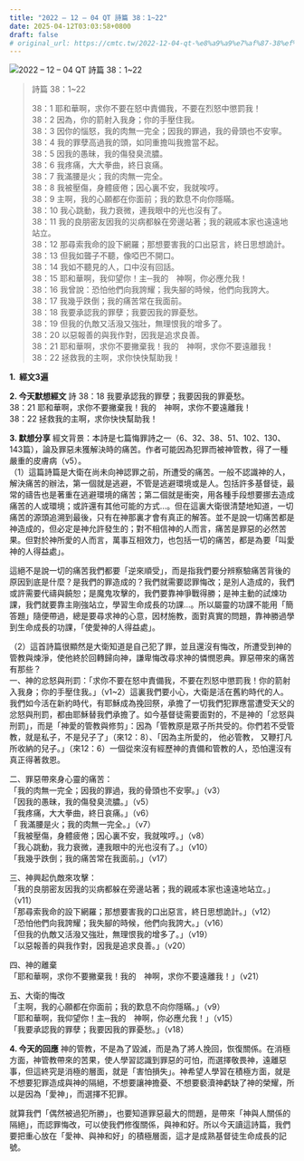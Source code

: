 ```yaml
---
title: "2022 – 12 – 04 QT 詩篇 38：1~22"
date: 2025-04-12T03:03:58+0800
draft: false
# original_url: https://cmtc.tw/2022-12-04-qt-%e8%a9%a9%e7%af%87-38%ef%bc%9a122
---
```


![2022 – 12 – 04 QT 詩篇 38：1\~22](/images/qt.jpg  "2022 – 12 – 04 QT 詩篇 38：1\~22")

> 詩篇 38：1\~22
>
> 38：1 耶和華啊，求你不要在怒中責備我，不要在烈怒中懲罰我！  
> 38：2 因為，你的箭射入我身；你的手壓住我。  
> 38：3 因你的惱怒，我的肉無一完全；因我的罪過，我的骨頭也不安寧。  
> 38：4 我的罪孽高過我的頭，如同重擔叫我擔當不起。  
> 38：5 因我的愚昧，我的傷發臭流膿。  
> 38：6 我疼痛，大大拳曲，終日哀痛。  
> 38：7 我滿腰是火；我的肉無一完全。  
> 38：8 我被壓傷，身體疲倦；因心裏不安，我就唉哼。  
> 38：9 主啊，我的心願都在你面前；我的歎息不向你隱瞞。  
> 38：10 我心跳動，我力衰微，連我眼中的光也沒有了。  
> 38：11 我的良朋密友因我的災病都躲在旁邊站著；我的親戚本家也遠遠地站立。  
> 38：12 那尋索我命的設下網羅；那想要害我的口出惡言，終日思想詭計。  
> 38：13 但我如聾子不聽，像啞巴不開口。  
> 38：14 我如不聽見的人，口中沒有回話。  
> 38：15 耶和華啊，我仰望你！主─我的　神啊，你必應允我！  
> 38：16 我曾說：恐怕他們向我誇耀；我失腳的時候，他們向我誇大。  
> 38：17 我幾乎跌倒；我的痛苦常在我面前。  
> 38：18 我要承認我的罪孽；我要因我的罪憂愁。  
> 38：19 但我的仇敵又活潑又強壯，無理恨我的增多了。  
> 38：20 以惡報善的與我作對，因我是追求良善。  
> 38：21 耶和華啊，求你不要撇棄我！我的　神啊，求你不要遠離我！  
> 38：22 拯救我的主啊，求你快快幫助我！

**1.  經文3遍**

**2. 今天默想經文**
詩 38：18 我要承認我的罪孽；我要因我的罪憂愁。  
38：21 耶和華啊，求你不要撇棄我！我的　神啊，求你不要遠離我！  
38：22 拯救我的主啊，求你快快幫助我！

**3. 默想分享**
經文背景：本詩是七篇悔罪詩之一（6、32、38、51、102、130、143篇），論及罪惡未獲解決時的痛苦。作者可能因為犯罪而被神管教，得了一種嚴重的皮膚病（v5）。  
（1）這篇詩篇是大衛在尚未向神認罪之前，所遭受的痛苦。一般不認識神的人，解決痛苦的辦法，第一個就是逃避，不管是逃避環境或是人。包括許多基督徒，最常的禱告也是著重在逃避環境的痛苦；第二個就是衝突，用各種手段想要挪去造成痛苦的人或環境；或許還有其他可能的方式…。但在這裏大衛很清楚地知道，一切痛苦的源頭追溯到最後，只有在神那裏才會有真正的解答。並不是說一切痛苦都是神造成的，但必定是神允許發生的；對不相信神的人而言，痛苦是罪惡的必然苦果。但對於神所愛的人而言，萬事互相效力，也包括一切的痛苦，都是為要「叫愛神的人得益處」。

這絕不是說一切的痛苦我們都要「逆來順受」，而是指我們要分辨察驗痛苦背後的原因到底是什麼？是我們的罪造成的？我們就需要認罪悔改；是別人造成的，我們或許需要代禱與饒恕；是魔鬼攻擊的，我們要靠神爭戰得勝；是神主動的試煉功課，我們就要靠主剛強站立，學習生命成長的功課…。所以屬靈的功課不能用「簡答題」隨便帶過，總是要尋求神的心意，因材施教，面對真實的問題，靠神勝過學到生命成長的功課，「使愛神的人得益處」。

（2）這首詩篇很顯然是大衛知道是自己犯了罪，並且還沒有悔改，所遭受到神的管教與煉淨，使他終於回轉歸向神，謙卑悔改尋求神的憐憫恩典。罪惡帶來的痛苦有那些？  
一、神的忿怒與刑罰：「求你不要在怒中責備我，不要在烈怒中懲罰我！你的箭射入我身；你的手壓住我。」（v1\~2）這裏我們要小心，大衛是活在舊約時代的人。我們如今活在新約時代，有耶穌成為挽回祭，承擔了一切我們犯罪應當遭受天父的忿怒與刑罰，都由耶穌替我們承擔了。如今基督徒需要面對的，不是神的「忿怒與刑罰」，而是「神愛的管教與修剪」：因為「管教原是眾子所共受的。你們若不受管教，就是私子，不是兒子了」（來12：8）、「因為主所愛的， 他必管教， 又鞭打凡所收納的兒子。」（來12：6）一個從來沒有經歷神的責備和管教的人，恐怕還沒有真正得著救恩。

二、罪惡帶來身心靈的痛苦：  
「我的肉無一完全；因我的罪過，我的骨頭也不安寧。」（v3）  
「因我的愚昧，我的傷發臭流膿。」（v5）  
「我疼痛，大大拳曲，終日哀痛。」（v6）  
「 我滿腰是火；我的肉無一完全。」（v7）  
「我被壓傷，身體疲倦；因心裏不安，我就唉哼。」（v8）  
「我心跳動，我力衰微，連我眼中的光也沒有了。」（v10）  
「我幾乎跌倒；我的痛苦常在我面前。」（v17）

三、神興起仇敵來攻擊：  
「我的良朋密友因我的災病都躲在旁邊站著；我的親戚本家也遠遠地站立。」（v11）  
「那尋索我命的設下網羅；那想要害我的口出惡言，終日思想詭計。」（v12）  
「恐怕他們向我誇耀；我失腳的時候，他們向我誇大。」（v16）  
「但我的仇敵又活潑又強壯，無理恨我的增多了。」（v19）  
「以惡報善的與我作對，因我是追求良善。」（v20）

四、神的離棄  
「耶和華啊，求你不要撇棄我！我的　神啊，求你不要遠離我！」（v21）

五、大衛的悔改  
「主啊，我的心願都在你面前；我的歎息不向你隱瞞。」（v9）  
「耶和華啊，我仰望你！主─我的　神啊，你必應允我！」（v15）  
「我要承認我的罪孽；我要因我的罪憂愁。」（v18）

**4. 今天的回應**
神的管教，不是為了毀滅，而是為了將人挽回，恢復關係。在消極方面，神管教帶來的苦果，使人學習認識到罪惡的可怕，而選擇敬畏神，遠離惡事，但這終究是消極的層面，就是「害怕損失」。神希望人學習在積極方面，就是不想要犯罪造成與神的隔絕，不想要讓神擔憂、不想要褻瀆神虧缺了神的榮耀，所以是因為「愛神」，而選擇不犯罪。

就算我們「偶然被過犯所勝」，也要知道罪惡最大的問題，是帶來「神與人關係的隔絕」，而認罪悔改，可以使我們修復關係，與神和好。所以今天讀這詩篇，我們要把重心放在「愛神、與神和好」的積極層面，這才是成熟基督徒生命成長的記號。
